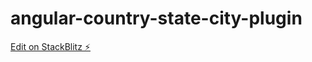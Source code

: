 # angular-country-state-city-plugin

[Edit on StackBlitz ⚡️](https://stackblitz.com/edit/angular-ivy-gxt1gw)